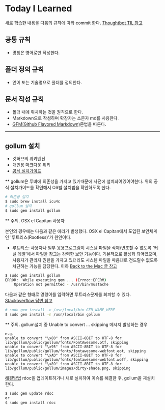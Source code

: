 # Today I Learned
새로 학습한 내용을 다음의 규칙에 따라 commit 한다. [Thoughtbot TIL 참고](https://github.com/thoughtbot/til)

## 공통 규칙
- 명칭은 영어로만 작성한다.

## 폴더 정의 규칙
- 언어 또는 기술명으로 폴더를 정의한다.

## 문서 작성 규칙
- 폴더 내에 위치하는 것을 원칙으로 한다.
- Markdown으로 작성하며 확장자는 소문자 md를 사용한다.
- [GFM(Github Flavored Markdown)](https://help.github.com/articles/github-flavored-markdown/)문법을 따른다.

----

## gollum 설치
- 깃허브의 위키엔진
- 개인용 마크다운 위키
- [공식 설치가이드](https://github.com/gollum/gollum/wiki/Installation)

** gollum은 루비에 의존성을 가지고 있기때문에 사전에 설치되어있어야한다. 위의 공식 설치가이드를 확인해서 OS별 설치법을 확인하도록 한다.
```bash
# 의존성 설치
$ sudo brew install icu4c
# gollum 설치
$ sudo gem install gollum
```

** 주의. OSX el Capitan 사용자

본인의 경우에는 다음과 같은 에러가 발생했다.
OSX el Capitan에서 도입된 보안체계인 '루트리스(Rootless)'가 원인이다.
- 루트리스: 사용자나 일부 응용프로그램이 시스템 파일을 삭제/변조할 수 없도록 '커널 레벨'에서 파일을 잠그는 강력한 보안 기능이다. 기본적으로 활성화 되어있으며, 사용자가 관리자 권한을 가지고 있더라도 시스템 파일을 마음대로 건드릴수 없도록 차단하는 기능을 담당한다. 이하 [Back to the Mac 글 참고](http://macnews.tistory.com/3408)

```bash
$ sudo gem install gollum
ERROR:  While executing gem ... (Errno::EPERM)
    Operation not permitted - /usr/bin/mustache
```
다음과 같은 형태로 명령어를 입력하면 루트리스문제를 회피할 수 있다. [Stackoverflow 답변 참고](http://stackoverflow.com/a/32892222)
```bash
# sudo gem install -n /usr/local/bin GEM_NAME_HERE
$ sudo gem install -n /usr/local/bin gollum
```

** 주의. gollum설치 중 Unable to convert ... skipping 메시지 발생하는 경우

```
e.g.
unable to convert "\x80" from ASCII-8BIT to UTF-8 for lib/gollum/public/gollum/fonts/FontAwesome.otf, skipping
unable to convert "\x95" from ASCII-8BIT to UTF-8 for lib/gollum/public/gollum/fonts/fontawesome-webfont.eot, skipping
unable to convert "\xAD" from ASCII-8BIT to UTF-8 for lib/gollum/public/gollum/fonts/fontawesome-webfont.woff, skipping
unable to convert "\x89" from ASCII-8BIT to UTF-8 for lib/gollum/public/gollum/images/dirty-shade.png, skipping
```
[해결방법](http://stackoverflow.com/a/18808716)
rdoc을 업데이트하거나 새로 설치하여 이슈를 해결한 후, gollum을 재설치 한다.

```bash 
$ sudo gem update rdoc
or
$ sudo gem install rdoc
```
